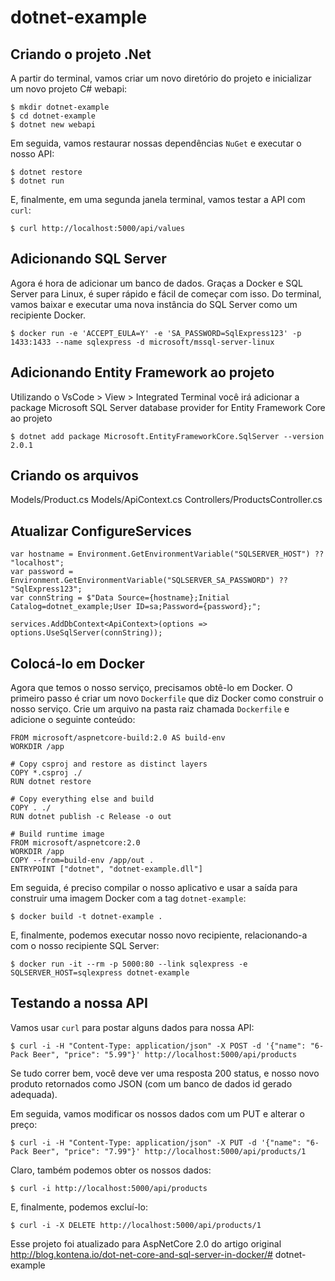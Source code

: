 dotnet-example
==============

## Criando o projeto .Net

A partir do terminal, vamos criar um novo diretório do projeto e inicializar um novo projeto C# webapi:

```
$ mkdir dotnet-example
$ cd dotnet-example
$ dotnet new webapi
```

Em seguida, vamos restaurar nossas dependências `NuGet` e executar o nosso API:

```
$ dotnet restore
$ dotnet run
```

E, finalmente, em uma segunda janela terminal, vamos testar a API com `curl`:

```
$ curl http://localhost:5000/api/values
```

## Adicionando SQL Server

Agora é hora de adicionar um banco de dados. Graças a Docker e SQL Server para Linux, é super rápido e fácil de começar com isso. Do terminal, vamos baixar e executar uma nova instância do SQL Server como um recipiente Docker.

```
$ docker run -e 'ACCEPT_EULA=Y' -e 'SA_PASSWORD=SqlExpress123' -p 1433:1433 --name sqlexpress -d microsoft/mssql-server-linux
```

## Adicionando Entity Framework ao projeto

Utilizando o VsCode > View > Integrated Terminal você irá adicionar a package Microsoft SQL Server database provider for Entity Framework Core ao projeto

```
$ dotnet add package Microsoft.EntityFrameworkCore.SqlServer --version 2.0.1
```

## Criando os arquivos

Models/Product.cs
Models/ApiContext.cs
Controllers/ProductsController.cs

## Atualizar ConfigureServices

```
var hostname = Environment.GetEnvironmentVariable("SQLSERVER_HOST") ?? "localhost";
var password = Environment.GetEnvironmentVariable("SQLSERVER_SA_PASSWORD") ?? "SqlExpress123";
var connString = $"Data Source={hostname};Initial Catalog=dotnet_example;User ID=sa;Password={password};";

services.AddDbContext<ApiContext>(options => options.UseSqlServer(connString));
```

## Colocá-lo em Docker

Agora que temos o nosso serviço, precisamos obtê-lo em Docker. O primeiro passo é criar um novo `Dockerfile` que diz Docker como construir o nosso serviço. Crie um arquivo na pasta raiz chamada `Dockerfile` e adicione o seguinte conteúdo:

```
FROM microsoft/aspnetcore-build:2.0 AS build-env
WORKDIR /app

# Copy csproj and restore as distinct layers
COPY *.csproj ./
RUN dotnet restore

# Copy everything else and build
COPY . ./
RUN dotnet publish -c Release -o out

# Build runtime image
FROM microsoft/aspnetcore:2.0
WORKDIR /app
COPY --from=build-env /app/out .
ENTRYPOINT ["dotnet", "dotnet-example.dll"]
```

Em seguida, é preciso compilar o nosso aplicativo e usar a saída para construir uma imagem Docker com a tag `dotnet-example`:

```
$ docker build -t dotnet-example .
```

E, finalmente, podemos executar nosso novo recipiente, relacionando-a com o nosso recipiente SQL Server:

```
$ docker run -it --rm -p 5000:80 --link sqlexpress -e SQLSERVER_HOST=sqlexpress dotnet-example
```

## Testando a nossa API

Vamos usar `curl` para postar alguns dados para nossa API:

```
$ curl -i -H "Content-Type: application/json" -X POST -d '{"name": "6-Pack Beer", "price": "5.99"}' http://localhost:5000/api/products
```

Se tudo correr bem, você deve ver uma resposta 200 status, e nosso novo produto retornados como JSON (com um banco de dados id gerado adequada).

Em seguida, vamos modificar os nossos dados com um PUT e alterar o preço:

```
$ curl -i -H "Content-Type: application/json" -X PUT -d '{"name": "6-Pack Beer", "price": "7.99"}' http://localhost:5000/api/products/1
```

Claro, também podemos obter os nossos dados:

```
$ curl -i http://localhost:5000/api/products
```

E, finalmente, podemos excluí-lo:

```
$ curl -i -X DELETE http://localhost:5000/api/products/1
```

Esse projeto foi atualizado para AspNetCore 2.0 do artigo original http://blog.kontena.io/dot-net-core-and-sql-server-in-docker/# dotnet-example
